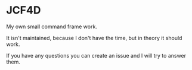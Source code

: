 # JCF4D
My own small command frame work.

It isn't maintained, because I don't have the time, but in theory it should work.

If you have any questions you can create an issue and I will try to answer them.
